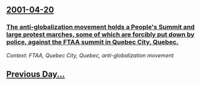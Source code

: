 ## [2001-04-20](/news/2001/04/20/index.md)

### [ The anti-globalization movement holds a People's Summit and large protest marches, some of which are forcibly put down by police, against the FTAA summit in Quebec City, Quebec.](/news/2001/04/20/the-anti-globalization-movement-holds-a-people-s-summit-and-large-protest-marches-some-of-which-are-forcibly-put-down-by-police-against-t.md)
_Context: FTAA, Quebec City, Quebec, anti-globalization movement_

## [Previous Day...](/news/2001/04/19/index.md)

